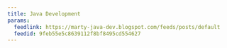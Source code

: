 ```yaml
---
title: Java Development
params:
  feedlink: https://marty-java-dev.blogspot.com/feeds/posts/default
  feedid: 9feb55e5c8639112f8bf8495cd554627
---
```

